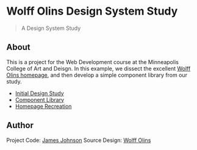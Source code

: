 # Wolff Olins Design System Study

> A Design System Study

## About

This is a project for the Web Development course at the Minneapolis College of Art and Deisgn. In this example, we dissect the excellent [Wolff Olins homepage](https://www.wolffolins.com/), and then develop a simple component library from our study.

- [Initial Design Study](assets/hotel-palette-web-study.pdf)
- [Component Library](https://jxjj.github.io/wolff-olins-casestudy/components/)
- [Homepage Recreation](https://chrissienelson.github.io/hotel-palette-casestudy/index/)

## Author

Project Code: [James Johnson](https://jjohnson.me)
Source Design: [Wolff Olins](https://www.wolffolins.com)

